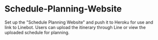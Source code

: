 # Schedule-Planning-Website
Set up the "Schedule Planning Website" and push it to Heroku for use and link to Linebot. Users can upload the itinerary through Line or view the uploaded schedule for planning.
